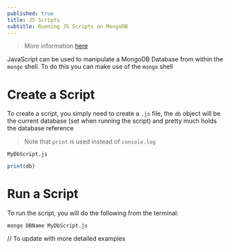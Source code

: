 ```yaml
---
published: true
title: JS Scripts
subtitle: Running JS Scripts on MongoDB
---
```


> More information [here](https://kb.objectrocket.com/mongo-db/use-mongodb-to-run-javascript-957)

JavaScript can be used to manipulate a MongoDB Database from within the `mongo` shell. To do this you can make use of the `mongo` shell

# Create a Script

To create a script, you simply need to create a `.js` file, the `db` object will be the current database (set when running the script) and pretty much holds the database reference

> Note that `print` is used instead of `console.log`

`MyDbScript.js`

```js
print(db)
```

# Run a Script

To run the script, you will do the following from the terminal:

```
mongo DBName MyDbScript.js
```

// To update with more detailed examples
